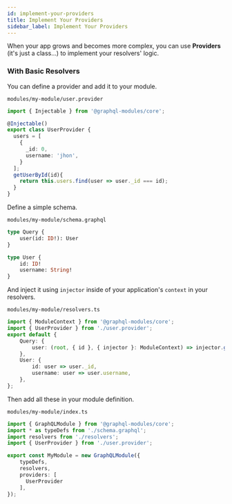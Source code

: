 ```yaml
---
id: implement-your-providers
title: Implement Your Providers
sidebar_label: Implement Your Providers
---
```


When your app grows and becomes more complex, you can use **Providers** (it's just a class...) to implement your resolvers' logic.

### With Basic Resolvers

You can define a provider and add it to your module.

`modules/my-module/user.provider`

```typescript
import { Injectable } from '@graphql-modules/core';

@Injectable()
export class UserProvider {
  users = [
    {
      _id: 0,
      username: 'jhon',
    }
  ];
  getUserById(id){
    return this.users.find(user => user._id === id);
  }
}
```

Define a simple schema.

`modules/my-module/schema.graphql`

```graphql
type Query {
    user(id: ID!): User
}

type User {
    id: ID!
    username: String!
}
```

And inject it using `injector` inside of your application's `context` in your resolvers.

`modules/my-module/resolvers.ts`

```typescript
import { ModuleContext } from '@graphql-modules/core';
import { UserProvider } from './user.provider';
export default {
    Query: {
        user: (root, { id }, { injector }: ModuleContext) => injector.get(UserProvider).getUserById(id), UserProvider),
    },
    User: {
        id: user => user._id,
        username: user => user.username,
    },
};
```

Then add all these in your module definition.

`modules/my-module/index.ts`

```typescript
import { GraphQLModule } from '@graphql-modules/core';
import * as typeDefs from './schema.graphql';
import resolvers from './resolvers';
import { UserProvider } from './user.provider';

export const MyModule = new GraphQLModule({
    typeDefs,
    resolvers,
    providers: [
      UserProvider
    ],
});
```
